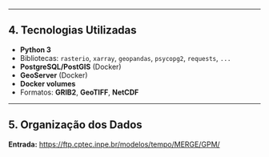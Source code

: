 
---

## 4. Tecnologias Utilizadas
- **Python 3**
- Bibliotecas: `rasterio`, `xarray`, `geopandas`, `psycopg2`, `requests`, `...`
- **PostgreSQL/PostGIS** (Docker)
- **GeoServer** (Docker)
- **Docker volumes**
- Formatos: **GRIB2**, **GeoTIFF**, **NetCDF**

---

## 5. Organização dos Dados
**Entrada:**
https://ftp.cptec.inpe.br/modelos/tempo/MERGE/GPM/


